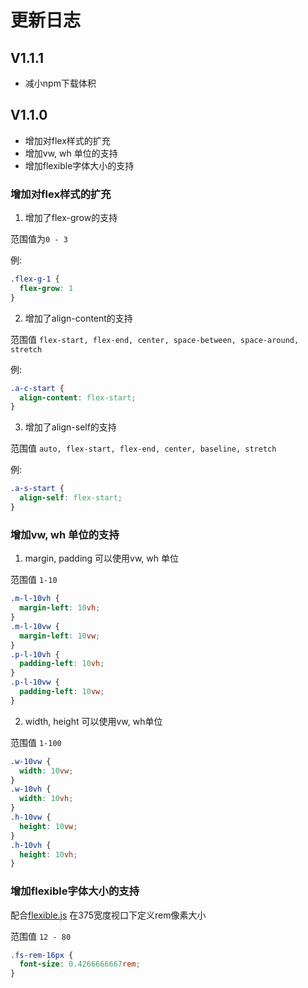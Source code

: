 #  更新日志

## V1.1.1

- 减小npm下载体积

## V1.1.0
- 增加对flex样式的扩充
- 增加vw, wh 单位的支持
- 增加flexible字体大小的支持

### 增加对flex样式的扩充

1. 增加了flex-grow的支持

范围值为`0 - 3`

例:
```css
.flex-g-1 {
  flex-grow: 1
}
```

2. 增加了align-content的支持

范围值 `flex-start, flex-end, center, space-between, space-around, stretch`

例:
```css
.a-c-start {
  align-content: flex-start;
}
```

3. 增加了align-self的支持

范围值 `auto, flex-start, flex-end, center, baseline, stretch`

例:
```css
.a-s-start {
  align-self: flex-start;
}
```

### 增加vw, wh 单位的支持
1. margin, padding 可以使用vw, wh 单位

范围值 `1-10`

```css
.m-l-10vh {
  margin-left: 10vh;
}
.m-l-10vw {
  margin-left: 10vw;
}
.p-l-10vh {
  padding-left: 10vh;
}
.p-l-10vw {
  padding-left: 10vw;
}
```

2. width, height 可以使用vw, wh单位

范围值 `1-100`
```css
.w-10vw {
  width: 10vw;
}
.w-10vh {
  width: 10vh;
}
.h-10vw {
  height: 10vw;
}
.h-10vh {
  height: 10vh;
}
```

### 增加flexible字体大小的支持

配合[flexible.js](https://github.com/amfe/lib-flexible) 在375宽度视口下定义rem像素大小

范围值 `12 - 80`
```css
.fs-rem-16px {
  font-size: 0.4266666667rem;
}
```